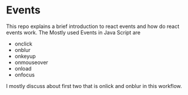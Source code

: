 # Events

This repo explains a brief introduction to react events and how do react events work.
The Mostly used Events in Java Script are
  * onclick
  * onblur
  * onkeyup
  * onmouseover
  * onload
  * onfocus

I mostly discuss about first two that is onlick and onblur in this workflow.
